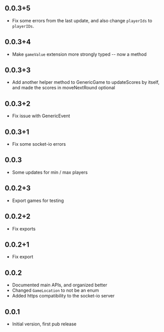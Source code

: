 ## 0.0.3+5

- Fix some errors from the last update, and also change `playerIds` to `playerIDs`.
  
## 0.0.3+4

- Make `gameValue` extension more strongly typed -- now a method

## 0.0.3+3

- Add another helper method to GenericGame to updateScores by itself, and made the scores in moveNextRound optional

## 0.0.3+2

- Fix issue with GenericEvent

## 0.0.3+1

- Fix some socket-io errors

## 0.0.3

- Some updates for min / max players

## 0.0.2+3

- Export games for testing

## 0.0.2+2

- Fix exports
  
## 0.0.2+1

- Fix export

## 0.0.2

- Documented main APIs, and organized better
- Changed `GameLocation` to not be an enum
- Added https compatibility to the socket-io server

## 0.0.1

- Initial version, first pub release
